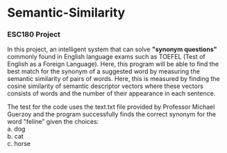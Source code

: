 # Semantic-Similarity

### ESC180 Project
In this project, an intelligent system that can solve **"synonym questions"** commonly found in English language exams such as TOEFEL (Test of English as a Foreign Language). Here, this program will be able to find the best match for the synonym of a suggested word by measuring the semantic similarity of pairs of words. Here, this is measured by finding the cosine similarity of semantic descriptor vectors where these vectors consists of words and the number of their appearance in each sentence.  
  
The test for the code uses the text.txt file provided by Professor Michael Guerzoy and the program successfully finds the correct synonym for the word "feline" given the choices:  
a. dog  
b. cat  
c. horse
